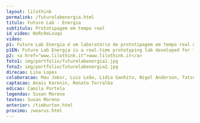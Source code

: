 ```yaml
---
layout: lilothink
permalink: /futurelabenergia.html
titulo: Future Lab - Energia
subtitulo: Prototipagem em tempo real
id_video: NoRc0eLxuqs
video: 
p1: Future Lab Energia é um laboratório de prototipagem em tempo real desenvolvido para o evento Votorantim.Hub, a convite da Votorantim, realizado em 14 e 15 de maio de 2019. Num cenário que remete a um laboratório do futuro, 4 especialistas em tecnologia construíam protótipos ao longo do evento através de métodos ágeis, tratando dos desafios do futuro da energia. A visão do Future Lab foi trazer a energia para objetos do dia a dia, como uma bicicleta, um piso e até mesmo materiais biológicos, explorando como poderiam captar, armazenar ou transformar energia. A cada protótipo realizado, dois artistas convidados realizavam performances para explorar as invenções e trazer um tom ainda mais encantador ao experimento. Para traduzir os conceitos para o público, dois comunicadores faziam a ponte entre o futuro e o presente. Afinal, que novas possibilidades podemos explorar, pensando nos desafios criativos do amanhã?
p1EN: Future Lab Energia is a real-time prototyping lab developed for the Votorantim.Hub event, invited by Votorantim, held on May 14 and 15, 2019. In a scenario that refers to a future lab, 4 technology specialists were building prototypes. throughout the event through agile methods, addressing the challenges of the future of energy. Future Lab's vision was to bring energy to everyday objects such as a bicycle, a floor and even biological materials, exploring how they could capture, store or transform energy. With each prototype performed, two guest artists performed to explore the inventions and bring an even more charming tone to the experiment. To translate the concepts to the public, two communicators bridged the future and the present. After all, what new possibilities can we explore, thinking of tomorrow's creative challenges?
p2: <a href="www.lilothink.it">www.lilothink.it</a>
foto1: img/portfolio/futurelabenergia1.jpg
foto2: img/portfolio/futurelabenergia2.jpg
direcao: Lina Lopes
colaboracao: Mau Jabur, Luis Leão, Lídia Ganhito, Nigel Anderson, Tatsuro Murakami, Bernardo Brasil, Susan Moreno  
captacao: Anaïs Karenin, Renata Torralba
edicao: Camila Portela
legendas: Susan Moreno
textos: Susan Moreno
anterior: /timburton.html
proximo: /wearus.html
---
```

